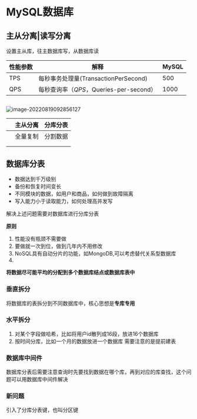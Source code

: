 

# MySQL数据库

## **主从分离|读写分离**

设置主从库，往主数据库写，从数据库读

| 性能参数 | 解释                                    | MySQL |
| -------- | --------------------------------------- | ----- |
| TPS      | 每秒事务处理量(TransactionPerSecond)    | 500   |
| QPS      | 每秒查询率（*QPS*，Queries-per-second） | 1000  |

## 



![image-20220819092856127](E:\gitfile\modiman.github.io\docs\_posts\imgs\image-20220819092856127.png)

|      | 主从分离 | 分库分表 |
| ---- | -------- | -------- |
|      | 全量复制 | 分割数据 |
|      |          |          |
|      |          |          |



## 数据库分表

* 数据达到千万级别
* 备份和恢复时间变长
* 不同模块的数据，如用户和商品，如何做到故障隔离
* 写入能力小于读取能力，如何处理高并发写

解决上述问题需要对数据库进行分库分表



**原则**

1. 性能没有瓶颈不需要做
2. 要做就一次到位，做到几年内不用修改
3. NoSQL具有自动分片的功能，如MongoDB,可以考虑替代关系型数据库
4. 

**将数据尽可能平均的分配到多个数据库结点或数据库表中**

### 垂直拆分

将数据库的表拆分到不同数据库中，核心思想是**专库专用**



### 水平拆分

1. 对某个字段做哈希，比如将用户id散列成16段，放进16个数据库
2. 按时间分库，比如一个月的数据放进一个数据库 需要注意的是提前建表

### 数据库中间件

数据库分表后需要注意查询时先要找到数据在哪个库，再到对应的库查找，这个问题可以用数据库中间件解决

### 新问题

引入了分库分表键，也叫分区键
